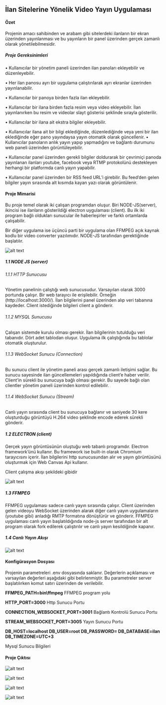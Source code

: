 ## İlan Sitelerine Yönelik Video Yayın Uygulaması

#### Özet

Projenin amacı sahibinden ve arabam gibi sitelerdeki ilanların bir ekran üzerinden yayınlanması ve bu yayınların bir panel üzerinden gerçek zamanlı olarak yönetilebilmesidir.

##### Proje Gereksinimleri

•	Kullanıcılar bir yönetim paneli üzerinden ilan panoları ekleyebilir ve düzenleyebilir.

•	Her ilan panosu ayrı bir uygulama çalıştırılarak ayrı ekranlar üzerinden yayınlanabilir.

•	Kullanıcılar bir panoya birden fazla ilan ekleyebilir.

•	Kullanıcılar bir ilana birden fazla resim veya video ekleyebilir. İlan yayınlanırken bu resim ve videolar slayt gösterisi şeklinde sırayla gösterilir.

•	Kullanıcılar bir ilana ait ekstra bilgiler ekleyebilir.

•	Kullanıcılar ilana ait bir bilgi eklediğinde, düzenlediğinde veya yeni bir ilan eklediğinde eğer pano yayındaysa yayın otomatik olarak güncellenir.
•	Kullanıcılar panoların anlık yayın yapıp yapmadığını ve bağlantı durumunu web paneli üzerinden görüntüleyebilir.

•	Kullanıcılar panel üzerinden gerekli bilgiler doldurarak bir çevrimiçi panoda yayınlanan ilanları youtube, facebook veya RTMP protokolünü destekleyen herhangi bir platformda canlı yayın yapabilir.

•	Kullanıcılar panel üzerinden bir RSS feed URL’i girebilir. Bu feed’den gelen bilgiler yayın sırasında alt kısımda kayan yazı olarak görüntülenir.





#### Proje Mimarisi


Bu proje temel olarak iki çalışan programdan oluşur. Biri NODE-JS(server), ikincisi ise ilanların gösterildiği electron uygulaması (client). Bu ilk iki program bağlı oldukları sunucular ile haberleşirler ve farklı ortamlarda çalışabilir.

Bir diğer uygulama ise üçüncü parti bir uygulama olan FFMPEG açık kaynak kodlu bir video converter yazılımıdır. NODE-JS tarafından gerektiğinde başlatılır.

 ![alt text](public/images/1.png)



##### 1.1	NODE JS (server)

###### 1.1.1	HTTP Sunucusu

Yönetim panelinin çalıştığı web sunucusudur.  Varsayılan olarak 3000 portunda çalışır. Bir web tarayıcı ile erişilebilir. Örneğin (http://localhost:3000/).
İlan bilgilerini panel üzerinden alıp veri tabanına kaydeder. Client istediğinde bilgileri client a gönderir.

###### 1.1.2	MYSQL Sunucusu

Çalışan sistemde kurulu olması gerekir. İlan bilgilerinin tutulduğu veri tabanıdır. Dört adet tablodan oluşur. Uygulama ilk çalıştığında bu tablolar otomatik oluşturulur.

###### 1.1.3	WebSocket Sunucu (Connection)

Bu sunucu client ile yönetim paneli arası gerçek zamanlı iletişimi sağlar. Bu sunucu sayesinde ilan güncellemeleri yapıldığında client’e haber verilir. Client’in sürekli bu sunucuya bağlı olması gerekir. Bu sayede bağlı olan clientler yönetim paneli üzerinden kontrol edilebilir.

###### 1.1.4	WebSocket Sunucu (Stream)

Canlı yayın sırasında client bu sunucuya bağlanır ve saniyede 30 kere oluşturduğu görüntüyü H.264 video şeklinde encode ederek sürekli gönderir.

##### 1.2	ELECTRON (client)

Gerçek yayın görüntüsünün oluştuğu web tabanlı programdır. Electron framework’ünü kullanır. Bu framework ise built-in olarak Chromium tarayıcısını içerir. İlan bilgilerini http sunucusundan alır ve yayın görüntüsünü oluşturmak için Web Canvas Api kullanır. 


Client çalışma akışı şekildeki gibidir
 
  ![alt text](public/images/2.png)

##### 1.3	FFMPEG

FFMPEG uygulaması sadece canlı yayın sırasında çalışır. Client üzerinden gelen videoyu WebSocket üzerinden alarak diğer canlı yayın uygulamaların (youtube gibi) anladığı RMTP formatına dönüştürür ve gönderir.
FFMPEG uygulaması canlı yayın başlatıldığında node-js server tarafından bir alt program olarak fork edilerek çalıştırılır ve canlı yayın kesildiğinde kapanır.

##### 1.4	Canlı Yayın Akışı
 ![alt text](public/images/3.png)

#### Konfigürasyon Dosyası

Projenin parametreleri .env dosyasında saklanır. Değerlerin açıklaması ve varsayılan değerleri aşağıdaki gibi belirlenmiştir. Bu parametreler server başlatılırken komut satırı üzerinden de verilebilir.

**FFMPEG_PATH=bin\ffmpeg**
FFMPEG program yolu

**HTTP_PORT=3000** 
Http Sunucu Portu

**CONNECTION_WEBSOCKET_PORT=3001** 
Bağlantı Kontrolü Sunucu Portu

**STREAM_WEBSOCKET_PORT=3005**
Yayın Sunucu Portu

**DB_HOST=localhost 
DB_USER=root
DB_PASSWORD= 
DB_DATABASE=ilan 
DB_TIMEZONE=UTC+3**

Mysql Sunucu Bilgileri

#### Proje Çıktısı
 ![alt text](public/images/4.png)
 
 ![alt text](public/images/5.png)
 
 ![alt text](public/images/6.png)

 ![alt text](public/images/7.png)

